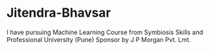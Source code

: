 # Jitendra-Bhavsar
I have pursuing Machine Learning Course from Symbiosis Skills and Professional University (Pune) Sponsor by J P Morgan Pvt. Lmt.
